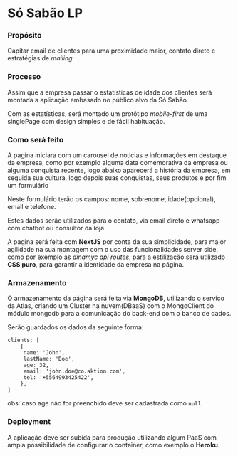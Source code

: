 # Só Sabão LP

### Propósito

Capitar email de clientes para uma proximidade maior, contato direto e estratégias de *mailing*

### Processo

Assim que a empresa passar o estatísticas de idade dos clientes será montada a aplicação embasado no público alvo da Só Sabão.

Com as estatísticas, será montado um protótipo *mobile-first*  de uma singlePage com design simples e de fácil habituação.

### Como será feito
A pagina iniciara com um carousel de noticias e informações em destaque da empresa, como por exemplo alguma data comemorativa da empresa ou alguma conquista recente, logo abaixo aparecerá a história da empresa, em seguida sua cultura, logo depois suas conquistas, seus produtos e por fim um formulário

Neste formulário terão os campos: nome, sobrenome, idade(opcional), email e telefone.

Estes dados serão utilizados para o contato, via email direto e whatsapp com chatbot ou consultor da loja.

A pagina será feita com **NextJS** por conta da sua simplicidade, para maior agilidade na sua montagem com o uso das funcionalidades server side, como por exemplo as *dinamyc api routes*, para a estilização será utilizado **CSS puro**, para garantir a identidade da empresa na página.

### Armazenamento

O armazenamento da página será feita via **MongoDB**, utilizando o serviço da Atlas, criando um Cluster na nuvem(DBaaS) com o MongoClient do módulo mongodb para a comunicação do back-end com o banco de dados.

Serão guardados os dados da seguinte forma:

    clients: [
	    {
		 name: 'John',
		 lastName: 'Doe',
		 age: 32,
		 email: 'john.doe@co.aktion.com',
		 tel: '+5564993425422',
	    },
    ]
obs: caso age não for preenchido deve ser cadastrada como `null`

### Deployment

A aplicação deve ser subida para produção utilizando algum PaaS com ampla possibilidade de configurar o container, como exemplo o **Heroku**.
